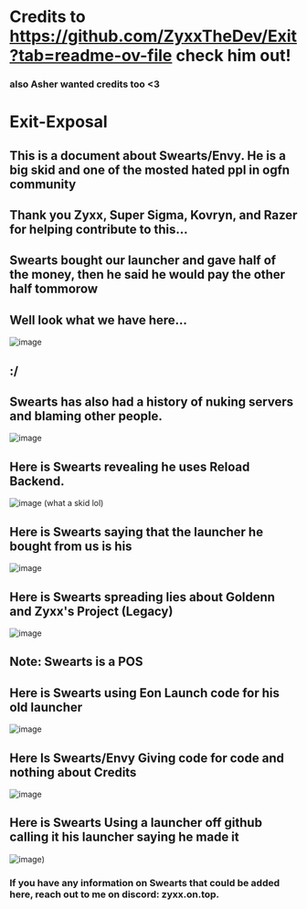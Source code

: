 # Credits to https://github.com/ZyxxTheDev/Exit?tab=readme-ov-file check him out!
### also Asher wanted credits too <3
# Exit-Exposal
## This is a document about Swearts/Envy. He is a big skid and one of the mosted hated ppl in ogfn community
## Thank you Zyxx, Super Sigma, Kovryn, and Razer for helping contribute to this...

## Swearts bought our launcher and gave half of the money, then he said he would pay the other half tommorow
## Well look what we have here...
![image](https://github.com/user-attachments/assets/74e4cc53-0325-431d-8a46-ce7badf5fa06)
## :/


## Swearts has also had a history of nuking servers and blaming other people.
![image](https://github.com/user-attachments/assets/f680cf1b-c96b-4cf7-8538-1df6f37cd3ee)


## Here is Swearts revealing he uses Reload Backend.
![image](https://github.com/user-attachments/assets/6a0c8d59-e188-46ed-8b99-067cac7ea043)
(what a skid lol)

## Here is Swearts saying that the launcher he bought from us is his
![image](https://github.com/user-attachments/assets/c1adbafc-5a2a-452f-9456-036061c426d0)

## Here is Swearts spreading lies about Goldenn and Zyxx's Project (Legacy)
![image](https://github.com/user-attachments/assets/d33589f7-f4d3-409a-a485-f5b0de5c1830)
## Note: Swearts is a POS

## Here is Swearts using Eon Launch code for his old launcher
![image](https://github.com/user-attachments/assets/d3576240-6a0e-4f26-b051-0c30b5ce2702)

## Here Is Swearts/Envy Giving code for code and nothing about Credits 
![image](https://github.com/user-attachments/assets/d3576240-6a0e-4f26-b051-0c30b5ce2702)

## Here is Swearts Using a launcher off github calling it his launcher saying he made it
![image]([https://cdn.discordapp.com/attachments/1356038171137146991/1370858880040571043/image.png?ex=68210752&is=681fb5d2&hm=41431990e6c085b9ead46038de059e59cee618176dbc81201da39791c78f864e&))

### If you have any information on Swearts that could be added here, reach out to me on discord: zyxx.on.top.
